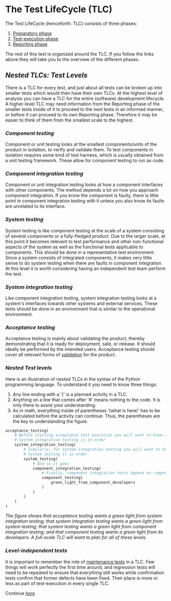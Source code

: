 # **The Test LifeCycle (TLC)**

The Test LifeCycle (henceforth: TLC) consists of three phases:
1. [Preparatory phase](/1/0.Preparatory_Phase_Overview.md)
2. [Test-execution phase](/2/0.Test-execution_Phase_Overview.md)
3. [Reporting phase](/3/0.Reporting_Phase_Overview.md)

The rest of this text is organized around the TLC. If you follow the links above they will take you to the overview of the different phases.

## *Nested TLCs: Test Levels*

There is a TLC for every test, and just about all tests can be broken up into smaller tests which would then have their own TLCs. At the highest level of analysis you can have a TLC for the entire (software) development lifecycle.
A higher-level TLC may need information from the Reporting phase of the smaller tests inside of it to proceed to the next tests in an informed manner, or before it can proceed to its own Reporting phase. Therefore it may be easier to think of them from the smallest scale to the highest.

### *Component testing*

Component or unit testing looks at the smallest components/units of the product in isolation, to verify and validate them. To test components in isolation requires some kind of test harness, which is usually obtained from a unit testing framework. These allow for component testing to run as code.

### *Component integration testing*

Component or unit integration testing looks at how a component interfaces with other components. The method depends a lot on how you approach component integration. If you know the component is faulty, there is little point in component integration testing with it unless you also know its faults are unrelated to its interface.

### *System testing*

System testing is like component testing at the scale of a system consisting of several components or a fully-fledged product. Due to the larger scale, at this point it becomes relevant to test performance and other non-functional aspects of the system as well as the functional tests applicable to components. This should be done in a representative test environment. Since a system consists of integrated components, it makes very little sense to do system testing when there are faults in component integration. At this level it is worth considering having an independent test team perform the test.

### *System integration testing*

Like component integration testing, system integration testing looks at a system's interfaces towards other systems and external services. These tests should be done in an environment that is similar to the operational environment.

### *Acceptance testing*

Acceptance testing is mainly about validating the product, thereby demonstrating that it is ready for deployment, sale, or release. It should ideally be performed by the intended users. Acceptance testing should cover all relevant forms of *[validation](/0/1.Core_Concepts.md#validation)* for the product.

### *Nested Test levels*

Here is an illustration of nested TLCs in the syntax of the Python programming language. To understand it you need to know three things:
1. Any line ending with a '(' is a planned activity in a TLC.
2. Anything on a line that comes after '#' means nothing to the code. It is only there to assist your understanding.
3. As in math, everything inside of parentheses '(what is here)' has to be calculated before the activity can continue. Thus, the parentheses are the key to understanding the figure.

``` python
acceptance_testing(
    # Before starting acceptance test execution you will want to know that
    # System integration testing is in order   
    system_integration_testing(
        # Similarly, for system integration testing you will want to know that
        # System testing is in order
        system_testing(
            # And so it goes
            component_integration_testing(
                # Finally, component integration tests depend on components
                component_testing(
                    green_light_from_component_developers
                )
            )
        )
    )
)
```
*The figure shows that acceptance testing wants a green light from system integration testing; that system integration testing wants a green light from system testing; that system testing wants a green light from component integration testing; and that component testing wants a green light from its developers. A full-scale TLC will want to plan for all of these levels.*

### *Level-independent tests*

It is important to remember the role of [maintenance tests](/0/1.Core_Concepts.md#maintenance-tests) in a TLC. Few things will work perfectly the first time around, and regression tests will need to be repeated to ensure that everything still works while confirmation tests confirm that former defects have been fixed. Their place is more or less as part of test-execution in every single TLC.

Continue *[here](/1/0.Preparatory_Phase_Overview.md)*